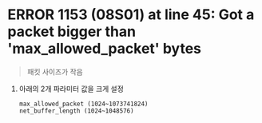 ERROR 1153 (08S01) at line 45: Got a packet bigger than 'max_allowed_packet' bytes
===
>패킷 사이즈가 작음

1. 아래의 2개 파라미터 값을 크게 설정
    ```
    max_allowed_packet (1024~1073741824)
    net_buffer_length (1024~1048576)
    ````
